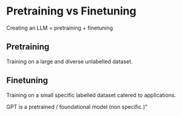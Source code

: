 # Pretraining vs Finetuning

Creating an LLM = pretraining + finetuning

## Pretraining
Training on a large and diverse unlabelled dataset.

## Finetuning
Training on a small specific labelled dataset catered to applications.

GPT is a pretrained / foundational model (non specific.)"